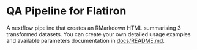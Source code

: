 # QA Pipeline for Flatiron
A nextflow pipeline that creates an RMarkdown HTML summarising 3 transformed datasets.
You can create your own detailed usage examples and available parameters documentation in [docs/README.md](docs/README.md).
